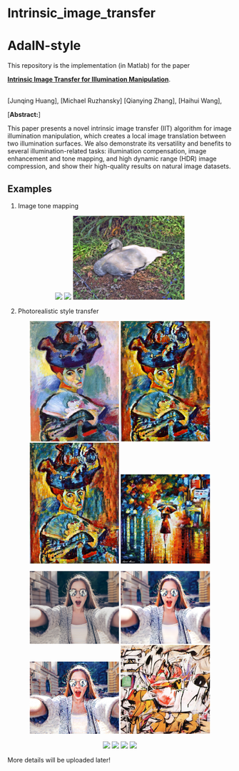 # Intrinsic_image_transfer

# AdaIN-style
This repository is the implementation  (in Matlab) for the paper

[**Intrinsic Image Transfer for Illumination Manipulation**](https://arxiv.org/abs/2107.00704).

<br>
[Junqing Huang],
[Michael Ruzhansky]
[Qianying Zhang],
[Haihui Wang],
<br>


[**Abstract:**]

This paper presents a novel intrinsic image transfer (IIT) algorithm for image illumination manipulation, which creates a local image translation between two illumination surfaces. We also demonstrate its versatility and benefits to several illumination-related tasks: illumination compensation, image enhancement and tone mapping, and high dynamic range (HDR) image compression, and show their high-quality results on natural image datasets.
  


## Examples
1. Image tone mapping
<p align='center'>
  <img src='.swan_src.png' width="250px">
  <img src='.swan_clahe.png' width="250px">
  <img src='./imgs/swan_clahe.png' width="250px">
</p>

2. Photorealistic style transfer
<p align='center'>
  <img src='./imgs/content1.png' width="200px">
  <img src='./imgs/ours1.png' width="200px">
  <img src='./imgs/exemplar1.png' width="200px">
  <img src='./imgs/style1.png' width="200px">
</p>

<p align='center'>
  <img src='./imgs/content2.png' width="200px">
  <img src='./imgs/ours2.png' width="200px">
  <img src='./imgs/exemplar2.png' width="200px">
  <img src='./imgs/style2.png' width="200px">
</p>

<p align='center'>
  <img src='.imgs/content3.png' width="200px">
  <img src='.imgs/ours3.png' width="200px">
  <img src='.imgs/exemplar3.png' width="200px">
  <img src='.imgs/style3.png' width="200px">
</p>


More details will be uploaded later!
